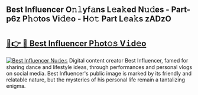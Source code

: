 ## Best Influencer O𝚗𝚕yf𝚊ns L𝚎a𝚔ed N𝚞𝚍es - Part-p6z P𝚑𝚘tos Vi𝚍𝚎o - H𝚘𝚝 Part L𝚎a𝚔s zADzO

# <h2><a href="http://kf196do.oniu.top/?m=Best+Influencer">🔗👉 🔴 Best Influencer P𝚑ot𝚘𝚜 V𝚒d𝚎o</a></h2>

[![Best Influencer Nu𝚍e𝚜](https://i.imgur.com/0qMVB7G.gif)](http://kf196do.oniu.top/?m=Best+Influencer)
Digital content creator Best Influencer, famed for sharing dance and lifestyle ideas, through performances and personal vlogs on social media. Best Influencer's public image is marked by its friendly and relatable nature, but the mysteries of his personal life remain a tantalizing enigma.  
